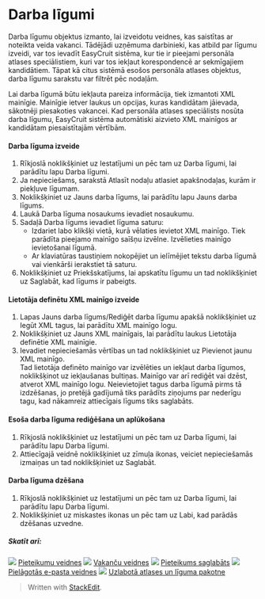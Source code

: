 # Darba līgumi

Darba līgumu objektus izmanto, lai izveidotu veidnes, kas saistītas ar noteikta veida vakanci. Tādējādi uzņēmuma darbinieki, kas atbild par līgumu izveidi, var tos ievadīt EasyCruit sistēma, kur tie ir pieejami personāla atlases speciālistiem, kuri var tos iekļaut korespondencē ar sekmīgajiem kandidātiem. Tāpat kā citus sistēmā esošos personāla atlases objektus, darba līgumu sarakstu var filtrēt pēc nodaļām.

Lai darba līgumā būtu iekļauta pareiza informācija, tiek izmantoti XML mainīgie. Mainīgie ietver laukus un opcijas, kuras kandidātam jāievada, sākotnēji piesakoties vakancei. Kad personāla atlases speciālists nosūta darba līgumu, EasyCruit sistēma automātiski aizvieto XML mainīgos ar kandidātam piesaistītajām vērtībām.

#### Darba līguma izveide

1.  Rīkjoslā noklikšķiniet uz  Iestatījumi  un pēc tam uz  Darba līgumi, lai parādītu lapu  Darba līgumi.
2.  Ja nepieciešams, sarakstā  Atlasīt nodaļu  atlasiet apakšnodaļas, kurām ir piekļuve līgumam.
3.  Noklikšķiniet uz  Jauns darba līgums, lai parādītu lapu  Jauns darba līgums.
4.  Laukā  Darba līguma nosaukums  ievadiet nosaukumu.
5.  Sadaļā  Darba līgums  ievadiet līguma saturu:
    -   Izdariet labo klikšķi vietā, kurā vēlaties ievietot XML mainīgo. Tiek parādīta pieejamo mainīgo saīšņu izvēlne. Izvēlieties mainīgo ievietošanai līgumā.
    -   Ar klaviatūras taustiņiem nokopējiet un ielīmējiet tekstu darba līgumā vai vienkārši ierakstiet tā saturu.
6.  Noklikšķiniet uz  Priekšskatījums, lai apskatītu līgumu un tad noklikšķiniet uz  Saglabāt, kad līgums ir pabeigts.

#### Lietotāja definētu XML mainīgo izveide

1.  Lapas  Jauns darba līgums/Rediģēt darba līgumu  apakšā noklikšķiniet uz  Iegūt XML tagus, lai parādītu XML mainīgo logu.
2.  Noklikšķiniet uz  Jauns XML mainīgais, lai parādītu laukus  Lietotāja definētie XML mainīgie.
3.  Ievadiet nepieciešamās vērtības un tad noklikšķiniet uz  Pievienot jaunu XML mainīgo.  
    Tad lietotāja definēto mainīgo var izvēlēties un iekļaut darba līgumos, noklikšķinot uz iekļaušanas bultiņas. Mainīgo var arī rediģēt vai dzēst, atverot XML mainīgo logu. Neievietojiet tagus darba līgumā pirms tā izdzēšanas, jo pretējā gadījumā tiks parādīts ziņojums par nederīgu tagu, kad nākamreiz attiecīgais līgums tiks saglabāts.

#### Esoša darba līguma rediģēšana un aplūkošana

1.  Rīkjoslā noklikšķiniet uz  Iestatījumi  un pēc tam uz  Darba līgumi, lai parādītu lapu  Darba līgumi.
2.  Attiecīgajā veidnē noklikšķiniet uz zīmuļa ikonas, veiciet nepieciešamās izmaiņas un tad noklikšķiniet uz  Saglabāt.

#### Darba līguma dzēšana

1.  Rīkjoslā noklikšķiniet uz  Iestatījumi  un pēc tam uz  Darba līgumi, lai parādītu lapu  Darba līgumi.
2.  Noklikšķiniet uz miskastes ikonas un pēc tam uz  Labi, kad parādās dzēšanas uzvedne.

##### Skatīt arī:

![](../Resources/Images/icon-document-link.png)  [Pieteikumu veidnes](application_templates.htm)
![](../Resources/Images/icon-document-link.png)  [Vakanču veidnes](vacancy_templates.htm)
![](../Resources/Images/icon-document-link.png)  [Pieteikums saglabāts](application_saved.htm)
![](../Resources/Images/icon-document-link.png)  [Pielāgotās e-pasta veidnes](customizable_email_templates.htm)
![](../Resources/Images/icon-document-link.png)  [Uzlabotā atlases un līguma pakotne](advanced_selection_and_contraction_pack.htm)


> Written with [StackEdit](https://stackedit.io/).
<!--stackedit_data:
eyJoaXN0b3J5IjpbLTE4NTM1MjIwOF19
-->